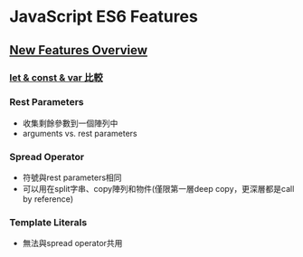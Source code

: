 # JavaScript ES6 Features

## [New Features Overview](http://es6-features.org/#SpreadOperator)


### [let & const & var 比較](https://github.com/eyesofkids/ironman2017/tree/master/day05_es6_let_const)

### Rest Parameters
* 收集剩餘參數到一個陣列中
* arguments vs. rest parameters

### Spread Operator
* 符號與rest parameters相同
* 可以用在split字串、copy陣列和物件(僅限第一層deep copy，更深層都是call by reference)

### Template Literals
* 無法與spread operator共用
